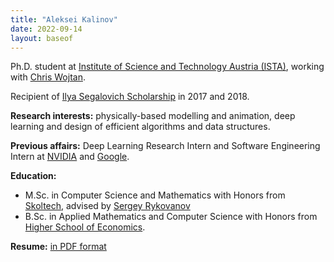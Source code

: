 ```yaml
---
title: "Aleksei Kalinov"
date: 2022-09-14
layout: baseof
---
```

Ph.D. student at [Institute of Science and Technology Austria (ISTA)](https://ist.ac.at),
working with [Chris Wojtan](https://pub.ista.ac.at/~wojtan/).

Recipient of [Ilya Segalovich Scholarship](https://yandex.com/scholarships/students) in 2017 and 2018.

**Research interests:** physically-based modelling and animation,
deep learning and design of efficient algorithms and data structures.

**Previous affairs:**  Deep Learning Research Intern and Software Engineering Intern
at [NVIDIA](https://nvidia.com/en-us) and [Google](https://about.google).

**Education:**
- M.Sc. in Computer Science and Mathematics with Honors from [Skoltech](https://skoltech.ru), advised by
[Sergey Rykovanov](https://scholar.google.com/citations?user=ndq0Kw4AAAAJ&hl=ru)
- B.Sc. in Applied Mathematics and Computer Science  with Honors from [Higher School of Economics](https://hse.ru/en/).

**Resume:** [in PDF format](/documents/Kalinov_Resume.pdf)

